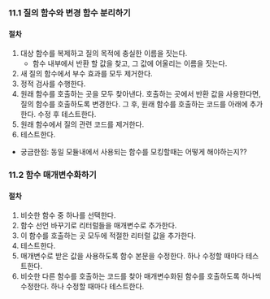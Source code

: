 ### 11.1 질의 함수와 변경 함수 분리하기

#### 절차

1. 대상 함수를 복제하고 질의 목적에 충실한 이름을 짓는다.
   - 함수 내부에서 반환 할 값을 찾고, 그 값에 어울리는 이름을 짓는다.
2. 새 질의 함수에서 부수 효과를 모두 제거한다.
3. 정적 검사를 수행한다.
4. 원래 함수를 호출하는 곳을 모두 찾아낸다. 호출하는 곳에서 반환 값을 사용한다면, 질의 함수를 호출하도록 변경한다. 그 후, 원래 함수를 호출하는 코드를 아래에 추가한다. 수정 후 테스트한다.
5. 원래 함수에서 질의 관련 코드를 제거한다.
6. 테스트한다.

- 궁금한점: 동일 모듈내에서 사용되는 함수를 모킹할때는 어떻게 해야하는지??

### 11.2 함수 매개변수화하기

#### 절차

1. 비슷한 함수 중 하나를 선택한다.
2. 함수 선언 바꾸기로 리터럴들을 매개변수로 추가한다.
3. 이 함수를 호출하는 곳 모두에 적절한 리터럴 값을 추가한다.
4. 테스트한다.
5. 매개변수로 받은 값을 사용하도록 함수 본문을 수정한다. 하나 수정할 때마다 테스트한다.
6. 비슷한 다른 함수를 호출하는 코드를 찾아 매개변수화된 함수를 호출하도록 하나씩 수정한다. 하나 수정할 때마다 테스트한다.
